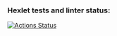 ### Hexlet tests and linter status:
[![Actions Status](https://github.com/ZhumadilKanapya/frontend-project-lvl1/workflows/hexlet-check/badge.svg)](https://github.com/ZhumadilKanapya/frontend-project-lvl1/actions)